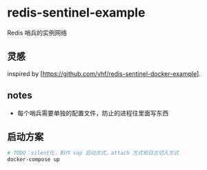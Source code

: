 # redis-sentinel-example
Redis 哨兵的实例网络

## 灵感

inspired by [https://github.com/vhf/redis-sentinel-docker-example].

## notes

- 每个哨兵需要单独的配置文件，防止的进程往里面写东西

## 启动方案

```bash
# TODO：silent化，制作 sop 启动方式，attach 方式和日志切入方式
docker-compose up
```
